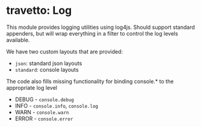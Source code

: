 travetto: Log
===

This module provides logging utilities using log4js.  Should support standard appenders, but 
will wrap everything in a filter to control the log levels available.

We have two custom layouts that are provided:
  - `json`: standard json layouts
  - `standard`: console layouts

The code also fills missing functionality for binding console.* to the appropriate log level
  - DEBUG - `console.debug`
  - INFO - `console.info`, `console.log`
  - WARN - `console.warn`
  - ERROR - `console.error`